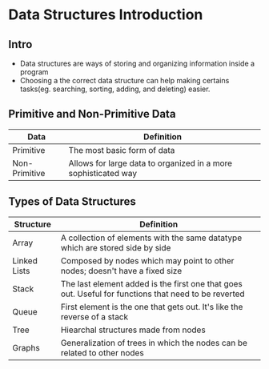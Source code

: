 # Data Structures Introduction

## Intro

- Data structures are ways of storing and organizing information inside a program
- Choosing a the correct data structure can help making certains tasks(eg. searching, sorting, adding, and deleting) easier.

## Primitive and Non-Primitive Data

| Data          | Definition                                                     |
| ------------- | -------------------------------------------------------------- |
| Primitive     | The most basic form of data                                    |
| Non-Primitive | Allows for large data to organized in a more sophisticated way |

## Types of Data Structures

| Structure    | Definition                                                                                           |
| ------------ | ---------------------------------------------------------------------------------------------------- |
| Array        | A collection of elements with the same datatype which are stored side by side                        |
| Linked Lists | Composed by nodes which may point to other nodes; doesn't have a fixed size                          |
| Stack        | The last element added is the first one that goes out. Useful for functions that need to be reverted |
| Queue        | First element is the one that gets out. It's like the reverse of a stack                             |
| Tree         | Hiearchal structures made from nodes                                                                 |
| Graphs       | Generalization of trees in which the nodes can be related to other nodes                             |
